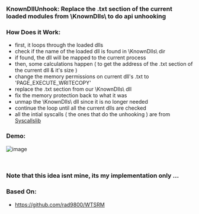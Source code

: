 ### KnownDllUnhook: Replace the .txt section of the current loaded modules from \KnownDlls\ to do api unhooking


### How Does it Work:
  - first, it loops through the loaded dlls
  - check if the name of the loaded dll is found in \KnownDlls\ dir
  - if found, the dll will be mapped to the current process
  - then, some calculations happen ( to get the address of the .txt section of the current dll & it's size )
  - change the memory permissions on current dll's .txt to 'PAGE_EXECUTE_WRITECOPY'
  - replace the .txt section from our \KnownDlls\ dll
  - fix the memory protection back to what it was
  - unmap the \KnownDlls\ dll since it is no longer needed
  - continue the loop until all the current dlls are checked 
  - all the intial syscalls ( the ones that do the unhooking ) are from [Syscallslib](https://github.com/ORCx41/Syscallslib) 



### Demo:
![image](https://user-images.githubusercontent.com/111295429/192431761-df759634-28be-4cf2-85ab-f8633ba45ff4.png)




<br>

### Note that this idea isnt mine, its my implementation only ...
### Based On:
  - https://github.com/rad9800/WTSRM
  
  
 
  
